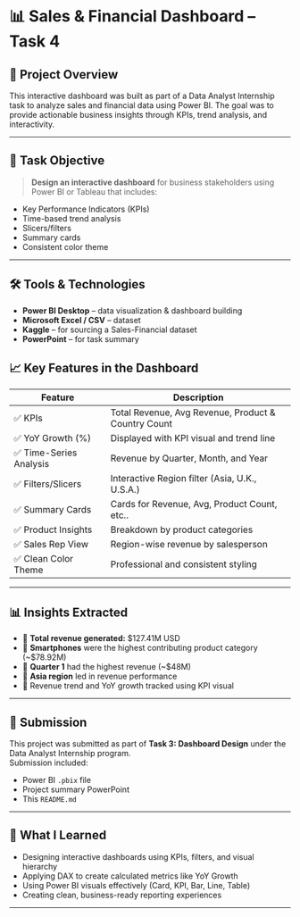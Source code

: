 # 📊 Sales & Financial Dashboard – Task 4

## 🎯 Project Overview

This interactive dashboard was built as part of a Data Analyst Internship task to analyze sales and financial data using Power BI. The goal was to provide actionable business insights through KPIs, trend analysis, and interactivity.

---

## 📌 Task Objective

> **Design an interactive dashboard** for business stakeholders using Power BI or Tableau that includes:
- Key Performance Indicators (KPIs)
- Time-based trend analysis
- Slicers/filters
- Summary cards
- Consistent color theme

---

## 🛠 Tools & Technologies

- **Power BI Desktop** – data visualization & dashboard building
- **Microsoft Excel / CSV** – dataset
- **Kaggle** – for sourcing a Sales-Financial dataset
- **PowerPoint** – for task summary

## 📈 Key Features in the Dashboard

| Feature                     | Description                                           |
|----------------------------|-------------------------------------------------------|
| ✅ KPIs                    | Total Revenue, Avg Revenue, Product & Country Count   |
| ✅ YoY Growth (%)          | Displayed with KPI visual and trend line              |
| ✅ Time-Series Analysis     | Revenue by Quarter, Month, and Year                   |
| ✅ Filters/Slicers         | Interactive Region filter (Asia, U.K., U.S.A.)        |
| ✅ Summary Cards           | Cards for Revenue, Avg, Product Count, etc..           |
| ✅ Product Insights        | Breakdown by product categories                       |
| ✅ Sales Rep View          | Region-wise revenue by salesperson                    |
| ✅ Clean Color Theme       | Professional and consistent styling                   |

---


## 📊 Insights Extracted

- 📌 **Total revenue generated:** $127.41M USD  
- 📌 **Smartphones** were the highest contributing product category (~$78.92M)  
- 📌 **Quarter 1** had the highest revenue (~$48M)  
- 📌 **Asia region** led in revenue performance  
- 📌 Revenue trend and YoY growth tracked using KPI visual

---


## 🔗 Submission

This project was submitted as part of **Task 3: Dashboard Design** under the Data Analyst Internship program.  
Submission included:
- Power BI `.pbix` file
- Project summary PowerPoint
- This `README.md`

---


## 🙌 What I Learned

- Designing interactive dashboards using KPIs, filters, and visual hierarchy
- Applying DAX to create calculated metrics like YoY Growth
- Using Power BI visuals effectively (Card, KPI, Bar, Line, Table)
- Creating clean, business-ready reporting experiences

---

